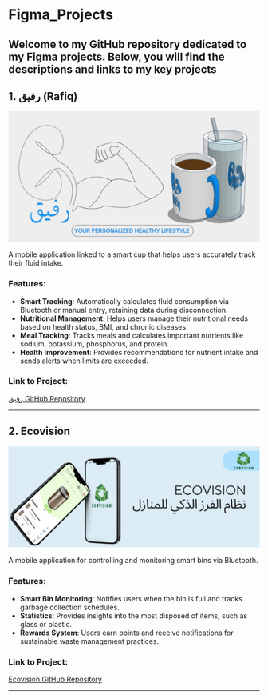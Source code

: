 # Figma_Projects

Welcome to my GitHub repository dedicated to my Figma projects. Below, you will find the descriptions and links to my key projects
---

## 1. **رفيق (Rafiq)** 
![Rafiq Logo](logos/Rafiq2.png) 

A mobile application linked to a smart cup that helps users accurately track their fluid intake.  
### Features:  
- **Smart Tracking**: Automatically calculates fluid consumption via Bluetooth or manual entry, retaining data during disconnection.  
- **Nutritional Management**: Helps users manage their nutritional needs based on health status, BMI, and chronic diseases.  
- **Meal Tracking**: Tracks meals and calculates important nutrients like sodium, potassium, phosphorus, and protein.  
- **Health Improvement**: Provides recommendations for nutrient intake and sends alerts when limits are exceeded.  

### Link to Project:  
[رفيق GitHub Repository](https://www.figma.com/proto/jfZ56tgUJ0hzpunKZUb2fs/%D8%B1%D9%81%D9%8A%D9%82?node-id=0-1&t=sHshDDkcjODUkEDy-1)

---

## 2. **Ecovision** 
![Ecovision Logo](logos/Ecovision3.png) 


A mobile application for controlling and monitoring smart bins via Bluetooth.  
### Features:  
- **Smart Bin Monitoring**: Notifies users when the bin is full and tracks garbage collection schedules.  
- **Statistics**: Provides insights into the most disposed of items, such as glass or plastic.  
- **Rewards System**: Users earn points and receive notifications for sustainable waste management practices.  

### Link to Project:  
[Ecovision GitHub Repository](https://www.figma.com/proto/LWwfOQDyJeMBU6cDkjlNRD/Ecovision?node-id=116-717&t=2Ecqbg9Rv0h7bdfI-1)

---

